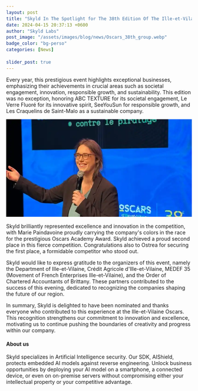```yaml
---
layout: post
title: "Skyld In The Spotlight for The 38th Edition Of The Ille-et-Vilaine Oscars, Broadcast Live On TV Rennes"
date: 2024-04-15 20:37:13 +0600
author: "Skyld Labs"
post_image: "/assets/images/blog/news/Oscars_38th_group.webp"
badge_color: "bg-perso"
categories: [News]

slider_post: true
---
```


<p>Every year, this prestigious event highlights exceptional businesses, emphasizing their achievements in crucial areas such as societal engagement, innovation, responsible growth, and sustainability. This edition was no exception, honoring ABC TEXTURE for its societal engagement, Le Verre Fluoré for its innovative spirit, SeeYouSun for responsible growth, and Les Craquelins de Saint-Malo as a sustainable company.</p>

<img src="/assets/images/blog/news/Oscars_38th.webp">
<p>Skyld brilliantly represented excellence and innovation in the competition, with Marie Paindavoine proudly carrying the company's colors in the race for the prestigious Oscars Academy Award. Skyld achieved a proud second place in this fierce competition. Congratulations also to Ostrea for securing the first place, a formidable competitor who stood out.</p>

<p>Skyld would like to express gratitude to the organizers of this event, namely the Department of Ille-et-Vilaine, Crédit Agricole d'Ille-et-Vilaine, MEDEF 35 (Movement of French Enterprises Ille-et-Vilaine), and the Order of Chartered Accountants of Brittany. These partners contributed to the success of this evening, dedicated to recognizing the companies shaping the future of our region.</p>

<p>In summary, Skyld is delighted to have been nominated and thanks everyone who contributed to this experience at the Ille-et-Vilaine Oscars. This recognition strengthens our commitment to innovation and excellence, motivating us to continue pushing the boundaries of creativity and progress within our company.</p>

<h4>About us</h4>
<p>Skyld specializes in Artificial Intelligence security. Our SDK, AIShield, protects embedded AI models against reverse engineering. Unlock business opportunities by deploying your AI model on a smartphone, a connected device, or even on on-premise servers without compromising either your intellectual property or your competitive advantage.</p>